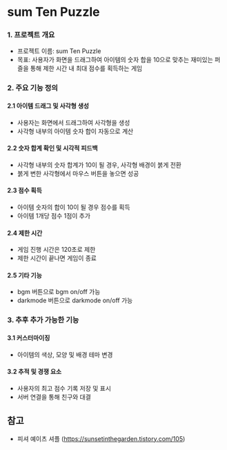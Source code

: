 # sum Ten Puzzle

### 1. 프로젝트 개요  
- 프로젝트 이름: sum Ten Puzzle
- 목표: 사용자가 화면을 드래그하여 아이템의 숫자 합을 10으로 맞추는 재미있는 퍼즐을 통해 제한 시간 내 최대 점수를 획득하는 게임

### 2. 주요 기능 정의  
#### 2.1 아이템 드래그 및 사각형 생성  
- 사용자는 화면에서 드래그하여 사각형을 생성
- 사각형 내부의 아이템 숫자 합이 자동으로 계산

#### 2.2 숫자 합계 확인 및 시각적 피드백  
- 사각형 내부의 숫자 합계가 10이 될 경우, 사각형 배경이 붉게 전환 
- 붉게 변한 사각형에서 마우스 버튼을 놓으면 성공

#### 2.3 점수 획득  
- 아이템 숫자의 합이 10이 될 경우 점수를 획득
- 아이템 1개당 점수 1점이 추가

#### 2.4 제한 시간  
- 게임 진행 시간은 120초로 제한
- 제한 시간이 끝나면 게임이 종료

#### 2.5 기타 기능
- bgm 버튼으로 bgm on/off 가능
- darkmode 버튼으로 darkmode on/off 가능

### 3. 추후 추가 가능한 기능
#### 3.1 커스터마이징  
- 아이템의 색상, 모양 및 배경 테마 변경

#### 3.2 추적 및 경쟁 요소  
- 사용자의 최고 점수 기록 저장 및 표시  
- 서버 연결을 통해 친구와 대결

## 참고
- 피셔 예이츠 셔플 (https://sunsetinthegarden.tistory.com/105)